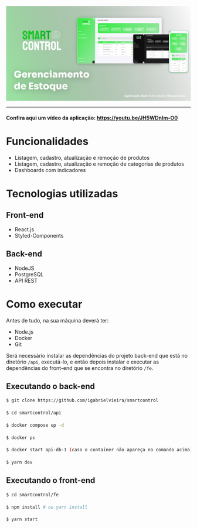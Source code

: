 <div align="center">
  <img src="fe/src/assets/banner.svg">
</div>

<hr>

#### Confira aqui um vídeo da aplicação: https://youtu.be/JH5WDnIm-O0

# Funcionalidades
- Listagem, cadastro, atualização e remoção de produtos
- Listagem, cadastro, atualização e remoção de categorias de produtos
- Dashboards com indicadores

# Tecnologias utilizadas

## Front-end
- React.js
- Styled-Components

## Back-end
- NodeJS
- PostgreSQL
- API REST

# Como executar
Antes de tudo, na sua máquina deverá ter:
- Node.js
- Docker
- Git

Será necessário instalar as dependências do projeto back-end que está no diretório `/api`, executá-lo, e então depois instalar e executar as dependências do front-end que se encontra no diretório `/fe`.

## Executando o back-end
```bash
$ git clone https://github.com/igabrielvieira/smartcontrol

$ cd smartcontrol/api

$ docker compose up -d

$ docker ps

$ docker start api-db-1 (caso o container não apareça no comando acima)

$ yarn dev

```

## Executando o front-end
```bash
$ cd smartcontrol/fe

$ npm install # ou yarn install

$ yarn start

```

